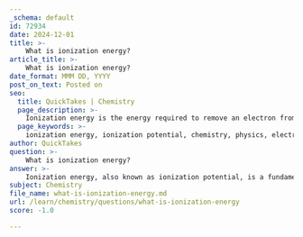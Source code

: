 ```yaml
---
_schema: default
id: 72934
date: 2024-12-01
title: >-
    What is ionization energy?
article_title: >-
    What is ionization energy?
date_format: MMM DD, YYYY
post_on_text: Posted on
seo:
  title: QuickTakes | Chemistry
  page_description: >-
    Ionization energy is the energy required to remove an electron from an atom or molecule, influencing its chemical behavior and properties.
  page_keywords: >-
    ionization energy, ionization potential, chemistry, physics, electron removal, positive ion, atomic size, nuclear charge, electron shielding, trends in ionization energy, periodic table, chemical reactions
author: QuickTakes
question: >-
    What is ionization energy?
answer: >-
    Ionization energy, also known as ionization potential, is a fundamental concept in chemistry and physics that refers to the amount of energy required to remove an electron from an isolated atom or molecule in its gaseous state, thereby transforming it into a positive ion. This process is termed ionization, and the electron that is removed is referred to as the ionized electron.\n\nThe ionization energy is typically measured in electronvolts (eV) or kilojoules per mole (kJ/mol), with kJ/mol being the preferred unit in chemistry as it relates to the energy required to ionize one mole of atoms or molecules. The first ionization energy specifically refers to the energy needed to remove the outermost electron from a neutral atom, while subsequent ionization energies (second, third, etc.) refer to the energy required to remove additional electrons.\n\nThe ionization energy can be influenced by several factors, including:\n\n1. **Atomic Size**: Larger atoms have electrons that are further from the nucleus, which can make them easier to remove, resulting in lower ionization energy.\n2. **Nuclear Charge**: An increase in the positive charge of the nucleus (more protons) enhances the attraction between the nucleus and the electrons, leading to higher ionization energy.\n3. **Electron Shielding**: Inner electrons can shield outer electrons from the full effect of the nuclear charge, which can lower the ionization energy.\n\nTrends in ionization energy can be observed across the periodic table. Generally, ionization energy increases across a period (from left to right) due to increasing nuclear charge and decreasing atomic radius. Conversely, ionization energy tends to decrease down a group (from top to bottom) as atomic size increases and electrons are further from the nucleus.\n\nIn summary, ionization energy is a critical property that reflects an element's ability to participate in chemical reactions, particularly those involving the formation of ions. Understanding ionization energy is essential for predicting how elements will behave in various chemical contexts.
subject: Chemistry
file_name: what-is-ionization-energy.md
url: /learn/chemistry/questions/what-is-ionization-energy
score: -1.0

---
```


&nbsp;